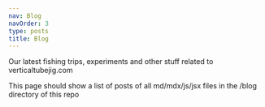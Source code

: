 ```yaml
---
nav: Blog
navOrder: 3
type: posts
title: Blog
---
```


Our latest fishing trips, experiments and other stuff related to verticaltubejig.com

This page should show a list of posts of all md/mdx/js/jsx files in the /blog directory of this repo